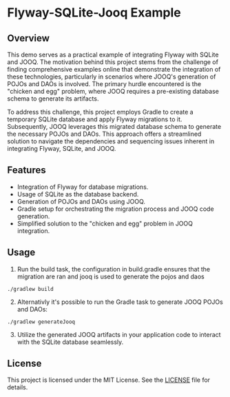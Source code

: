 # Flyway-SQLite-Jooq Example

## Overview
This demo serves as a practical example of integrating Flyway with SQLite and JOOQ. The motivation behind this project stems from the challenge of finding comprehensive examples online that demonstrate the integration of these technologies, particularly in scenarios where JOOQ's generation of POJOs and DAOs is involved. The primary hurdle encountered is the "chicken and egg" problem, where JOOQ requires a pre-existing database schema to generate its artifacts.

To address this challenge, this project employs Gradle to create a temporary SQLite database and apply Flyway migrations to it. Subsequently, JOOQ leverages this migrated database schema to generate the necessary POJOs and DAOs. This approach offers a streamlined solution to navigate the dependencies and sequencing issues inherent in integrating Flyway, SQLite, and JOOQ.

## Features
- Integration of Flyway for database migrations.
- Usage of SQLite as the database backend.
- Generation of POJOs and DAOs using JOOQ.
- Gradle setup for orchestrating the migration process and JOOQ code generation.
- Simplified solution to the "chicken and egg" problem in JOOQ integration.

## Usage
1. Run the build task, the configuration in build.gradle ensures that the migration are ran and jooq is used to generate the pojos and daos 

```
./gradlew build
```

2. Alternativly it's possible to run the Gradle task to generate JOOQ POJOs and DAOs:

```
./gradlew generateJooq
```

3. Utilize the generated JOOQ artifacts in your application code to interact with the SQLite database seamlessly.

## License
This project is licensed under the MIT License. See the [LICENSE](LICENSE) file for details.
